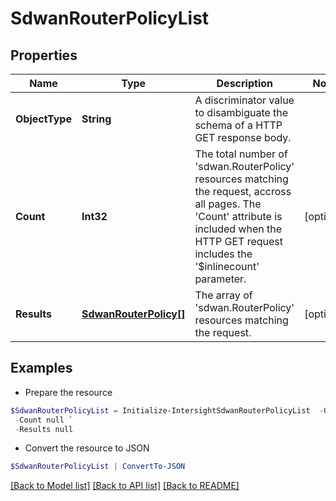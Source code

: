 # SdwanRouterPolicyList
## Properties

Name | Type | Description | Notes
------------ | ------------- | ------------- | -------------
**ObjectType** | **String** | A discriminator value to disambiguate the schema of a HTTP GET response body. | 
**Count** | **Int32** | The total number of &#39;sdwan.RouterPolicy&#39; resources matching the request, accross all pages. The &#39;Count&#39; attribute is included when the HTTP GET request includes the &#39;$inlinecount&#39; parameter. | [optional] 
**Results** | [**SdwanRouterPolicy[]**](SdwanRouterPolicy.md) | The array of &#39;sdwan.RouterPolicy&#39; resources matching the request. | [optional] 

## Examples

- Prepare the resource
```powershell
$SdwanRouterPolicyList = Initialize-IntersightSdwanRouterPolicyList  -ObjectType null `
 -Count null `
 -Results null
```

- Convert the resource to JSON
```powershell
$SdwanRouterPolicyList | ConvertTo-JSON
```

[[Back to Model list]](../README.md#documentation-for-models) [[Back to API list]](../README.md#documentation-for-api-endpoints) [[Back to README]](../README.md)

